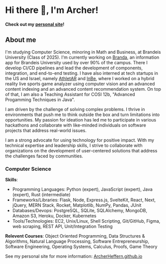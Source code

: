# Hi there 👋, I'm Archer!

#### Check out my <a href='https://ArcherHeffern.github.io/' target='_blank'>personal site</a>!

## About me

I'm studying Computer Science, minoring in Math and Business, at Brandeis University (Class of 2025). I'm currently working on <a href='https://branda.app/' target='_blank'>Branda</a>, an information app for Brandeis University used by over 90% of the campus. There I develop CI/CD pipelines and lead the development of components, integration, and end-to-end testing. I have also interned at tech startups in the US and Israel, namely <a href='https://athletar.io/' target='_blank'>AthletAR</a> and <a href='https://www.inbe.io/' target='_blank'>InBe</a>, where I worked on a hybrid reality live sports game analyzer using computer vision and an advanced content indexing and an advanced content recommendation system. On top of that, I am also a Teaching Assistant for COSI 12b, "Advanced Progamming Techniques in Java".

I am driven by the challenge of solving complex problems. I thrive in environments that push me to think outside the box and turn limitations into opportunities. My passion for ideation has led me to participate in various hackathons and collaborate with like-minded individuals on software projects that address real-world issues.

I am a strong advocate for using technology for positive impact. With my technical expertise and leadership skills, I strive to collaborate with organizations on the development of user-centered solutions that address the challenges faced by communities.

### Computer Science

<b>Skills</b>:
<ul>
<li>Programming Languages: Python (expert), JavaScript (expert), Java (expert), Rust (intermediate)</li>
<li>Frameworks/Libraries: Flask, Node, Express.js, SvelteKit, React, Next, jQuery, MERN Stack, Rocket, Matplotlib, NumPy, Pandas, JUnit</li>
<li>Databases/Devops: PostgreSQL, SQLite, SQLAlchemy, MongoDB, Amazon S3, Heroku, Docker, Kubernetes</li>
<li>Tools/Technologies: EC2, Unix/Linux, Shell Scripting, Git/GitHub, Figma, web scraping, REST API, Unit/Integration Testing</li>
</ul>

<b>Relevent Courses</b>: Object Oriented Programming, Data Structures & Algorithms, Natural Language Processing, Software Entrepreneurship, Software Engineering, Operating Systems, Calculus, Proofs, Game Theory

See my personal site for more information: <a href='https://ArcherHeffern.github.io/' target='_blank'>ArcherHeffern.github.io</a>
